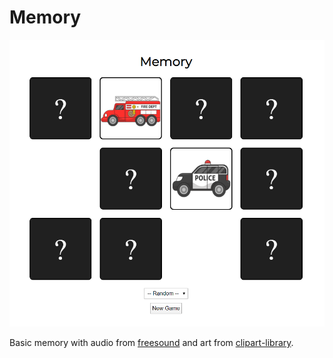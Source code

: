# Memory

![Memory screenshot](docs/screenshot.png)

Basic memory with audio from [freesound](https://freesound.org/people/djm62/sounds/318968/) and art from [clipart-library](http://clipart-library.com/).
